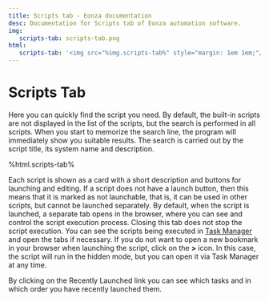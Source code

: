 ```yaml
---
title: Scripts tab - Eonza documentation
desc: Documentation for Scripts tab of Eonza automation software.
img:
   scripts-tab: scripts-tab.png
html:
   scripts-tab: '<img src="%img.scripts-tab%" style="margin: 1em 1em;"/>'
---
```

# Scripts Tab

Here you can quickly find the script you need. By default, the built-in scripts are not displayed in the list of the scripts, but the search is performed in all scripts. When you start to memorize the search line, the program will immediately show you suitable results. The search is carried out by the script title, its system name and description.

%html.scripts-tab%

Each script is shown as a card with a short description and buttons for launching and editing. If a script does not have a launch button, then this means that it is marked as not launchable, that is, it can be used in other scripts, but cannot be launched separately.  By default, when the script is launched, a separate tab opens in the browser, where you can see and control the script execution process. Closing this tab does not stop the script execution. You can see the scripts being executed in [Task Manager](task-manager.html) and open the tabs if necessary. If you do not want to open a new bookmark in your browser when launching the script, click on the **>** icon. In this case, the script will run in the hidden mode, but you can open it via Task Manager at any time.

By clicking on the Recently Launched link you can see which tasks and in which order you have recently launched them.
